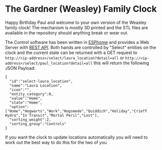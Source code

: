 # The Gardner (Weasley) Family Clock

Happy Birthday Paul and welcome to your own version of the Weasley family clock!  The mechanism is mostly 3D printed and the STL files are available in the repository should anything break or wear out.

The Control software has been written in [ESPhome](https://esphome.io/) and provides a Web Server with [REST API](https://esphome.io/web-api/#api-rest).  Both hands are controlled by "Select" entities on the clock and the current state can be returned with a GET request to `http://<ip-address>/select/laura_location?detail=all` or `http://<ip-address>/select/paul_location?detail=all` this will return the following JSON Payload:
```
{
  "id":"select-laura_location",
  "name":"Laura Location",
  "icon":"",
  "entity_category":0,
  "value":"Home",
  "state":"Home",
  "option":["Home","Hogwarts","Work","Hogsmede","Quiddich","Holiday","Crieff Hydro","In Transit","Mortal Peril","Lost"],
  "sorting_weight":2,
  "sorting_group":"Controls"
}
```
 

If you want the clock to update locations automatically you will need to work out the best way to do this for the two of you
